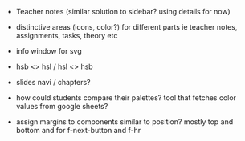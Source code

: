 


- Teacher notes (similar solution to sidebar? using details for now)
- distinctive areas (icons, color?) for different parts ie teacher notes, assignments, tasks, theory etc 
- info window for svg
- hsb <> hsl / hsl <> hsb
- slides navi / chapters?
- how could students compare their palettes? tool that fetches color values from google sheets?

- assign margins to components similar to position? mostly top and bottom and for f-next-button and f-hr